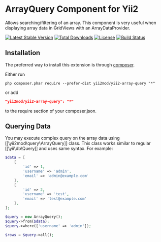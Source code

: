 ArrayQuery Component for Yii2
=============================

Allows searching/filtering of an array. This component is very useful when displaying array data in GridViews with an
ArrayDataProvider.

[![Latest Stable Version](https://poser.pugx.org/yii2mod/yii2-array-query/v/stable)](https://packagist.org/packages/yii2mod/yii2-array-query)
[![Total Downloads](https://poser.pugx.org/yii2mod/yii2-array-query/downloads)](https://packagist.org/packages/yii2mod/yii2-array-query)
[![License](https://poser.pugx.org/yii2mod/yii2-array-query/license)](https://packagist.org/packages/yii2mod/yii2-array-query)
[![Build Status](https://travis-ci.org/yii2mod/yii2-array-query.svg?branch=master)](https://travis-ci.org/yii2mod/yii2-array-query)

Installation
------------

The preferred way to install this extension is through [composer](http://getcomposer.org/download/).

Either run

```
php composer.phar require --prefer-dist yii2mod/yii2-array-query "*"
```

or add

```json
"yii2mod/yii2-array-query": "*"
```

to the require section of your composer.json.

Querying Data
-------------

You may execute complex query on the array data using [[\yii2mod\query\ArrayQuery]] class. This class works similar to regular [[\yii\db\Query]] and uses same syntax. For example:

```php
$data = [
    [
        'id' => 1,
        'username' => 'admin',
        'email' => 'admin@example.com'
    ],
    [
        'id' => 2,
        'username' => 'test',
        'email' => 'test@example.com'
    ],
];

$query = new ArrayQuery();
$query->from($data);
$query->where(['username' => 'admin']);

$rows = $query->all();
```
